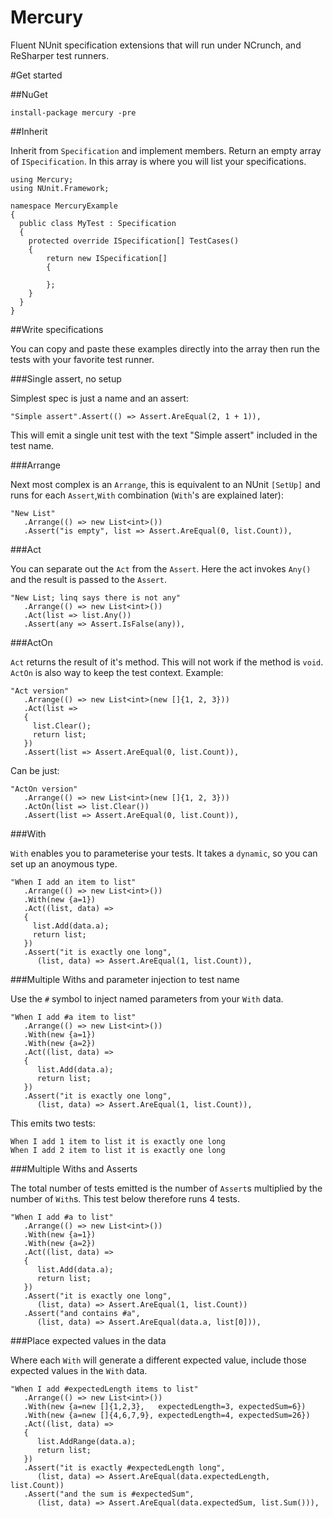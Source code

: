 # Mercury
Fluent NUnit specification extensions that will run under NCrunch, and ReSharper test runners.

#Get started

##NuGet

```
install-package mercury -pre
```

##Inherit

Inherit from `Specification` and implement members. Return an empty array of `ISpecification`. In this array is where you will list your specifications.

```
using Mercury;
using NUnit.Framework;

namespace MercuryExample
{
  public class MyTest : Specification
  {
    protected override ISpecification[] TestCases()
    {
        return new ISpecification[]
        {

        };
    }
  }
}
```

##Write specifications

You can copy and paste these examples directly into the array then run the tests with your favorite test runner.

###Single assert, no setup

Simplest spec is just a name and an assert:

```
"Simple assert".Assert(() => Assert.AreEqual(2, 1 + 1)),
```

This will emit a single unit test with the text "Simple assert" included in the test name.

###Arrange

Next most complex is an `Arrange`, this is equivalent to an NUnit `[SetUp]` and runs for each `Assert`,`With` combination (`With`'s are explained later):

```
"New List"
   .Arrange(() => new List<int>())
   .Assert("is empty", list => Assert.AreEqual(0, list.Count)),
```

###Act

You can separate out the `Act` from the `Assert`. Here the act invokes `Any()` and the result is passed to the `Assert`.

```
"New List; linq says there is not any"
   .Arrange(() => new List<int>())
   .Act(list => list.Any())
   .Assert(any => Assert.IsFalse(any)),
```

###ActOn

`Act` returns the result of it's method. This will not work if the method is `void`. `ActOn` is also way to keep the test context. Example:

```
"Act version"
   .Arrange(() => new List<int>(new []{1, 2, 3}))
   .Act(list =>
   {
     list.Clear();
     return list;
   })
   .Assert(list => Assert.AreEqual(0, list.Count)),
```

Can be just:

```
"ActOn version"
   .Arrange(() => new List<int>(new []{1, 2, 3}))
   .ActOn(list => list.Clear())
   .Assert(list => Assert.AreEqual(0, list.Count)),
```

###With

`With` enables you to parameterise your tests. It takes a `dynamic`, so you can set up an anoymous type.

```
"When I add an item to list"
   .Arrange(() => new List<int>())
   .With(new {a=1})
   .Act((list, data) =>
   {
     list.Add(data.a);
     return list;
   })
   .Assert("it is exactly one long",
      (list, data) => Assert.AreEqual(1, list.Count)),
```

###Multiple Withs and parameter injection to test name

Use the `#` symbol to inject named parameters from your `With` data.

```
"When I add #a item to list"
   .Arrange(() => new List<int>())
   .With(new {a=1})
   .With(new {a=2})
   .Act((list, data) =>
   {
      list.Add(data.a);
      return list;
   })
   .Assert("it is exactly one long",
      (list, data) => Assert.AreEqual(1, list.Count)),
```

This emits two tests:

```
When I add 1 item to list it is exactly one long
When I add 2 item to list it is exactly one long
```

###Multiple Withs and Asserts

The total number of tests emitted is the number of `Assert`s multiplied by the number of `With`s. This test below therefore runs 4 tests.

```
"When I add #a to list"
   .Arrange(() => new List<int>())
   .With(new {a=1})
   .With(new {a=2})
   .Act((list, data) =>
   {
      list.Add(data.a);
      return list;
   })
   .Assert("it is exactly one long",
      (list, data) => Assert.AreEqual(1, list.Count))
   .Assert("and contains #a",
      (list, data) => Assert.AreEqual(data.a, list[0])),
```

###Place expected values in the data

Where each `With` will generate a different expected value, include those expected values in the `With` data.

```
"When I add #expectedLength items to list"
   .Arrange(() => new List<int>())
   .With(new {a=new []{1,2,3},   expectedLength=3, expectedSum=6})
   .With(new {a=new []{4,6,7,9}, expectedLength=4, expectedSum=26})
   .Act((list, data) =>
   {
      list.AddRange(data.a);
      return list;
   })
   .Assert("it is exactly #expectedLength long",
      (list, data) => Assert.AreEqual(data.expectedLength, list.Count))
   .Assert("and the sum is #expectedSum",
      (list, data) => Assert.AreEqual(data.expectedSum, list.Sum())),
```
